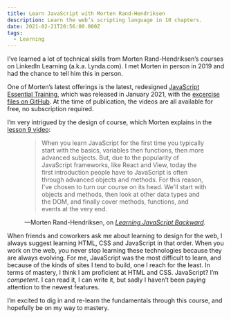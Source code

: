 ```yaml
---
title: Learn JavaScript with Morten Rand-Hendriksen
description: Learn the web’s scripting language in 10 chapters.
date: 2021-02-21T20:56:00.000Z
tags:
  - Learning
---
```


I’ve learned a lot of technical skills from Morten Rand-Hendriksen’s courses on LinkedIn Learning (a.k.a. Lynda.com). I met Morten in person in 2019 and had the chance to tell him this in person.

One of Morten’s latest offerings is the latest, redesigned [JavaScript Essential Training](https://www.linkedin.com/learning/javascript-essential-training/), which was released in January 2021, with the [excercise files on GitHub](https://github.com/LinkedInLearning/javascript-essential-training-2832077). At the time of publication, the videos are all available for free, no subscription required.

I’m very intrigued by the design of course, which Morten explains in the [lesson 9 video](https://www.linkedin.com/learning/javascript-essential-training/learning-javascript-backward):

<figure>
 <blockquote cite="https://www.linkedin.com/learning/javascript-essential-training/learning-javascript-backward">
When you learn JavaScript for the first time you typically start with the basics, variables then functions, then more advanced subjects. But, due to the popularity of JavaScript frameworks, like React and View, today the first introduction people have to JavaScript is often through advanced objects and methods. For this reason, I've chosen to turn our course on its head. We'll start with objects and methods, then look at other data types and the DOM, and finally cover methods, functions, and events at the very end.
 </blockquote>
<figcaption>—Morten Rand-Hendriksen, on <cite><a href="https://www.linkedin.com/learning/javascript-essential-training/learning-javascript-backward">Learning JavaScript Backward</a>.</cite></figcaption>
</figure>

When friends and coworkers ask me about learning to design for the web, I always suggest learning HTML, CSS and JavaScript in that order. When you work on the web, you never stop learning these technologies because they are always evolving. For me, JavaScript was the most difficult to learn, and because of the kinds of sites I tend to build, one I reach for the least. In terms of mastery, I think I am proficient at HTML and CSS. JavaScript? I’m <em>competent</em>. I can read it, I can write it, but sadly I haven’t been paying attention to the newest features.

I’m excited to dig in and re-learn the fundamentals through this course, and hopefully be on my way to mastery.
